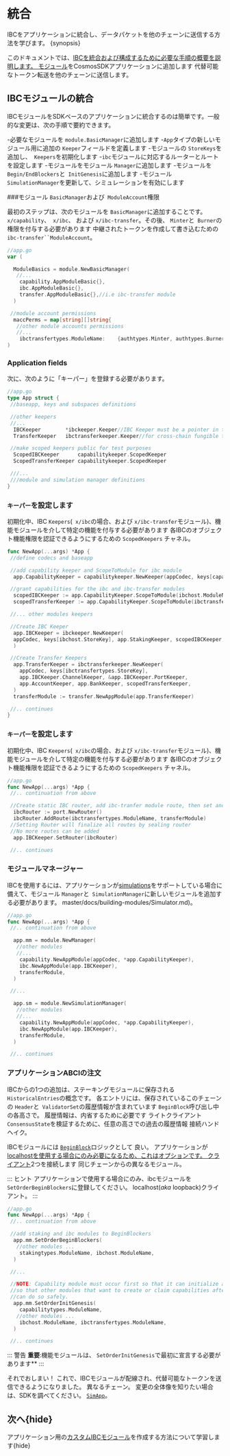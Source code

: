 # 統合

IBCをアプリケーションに統合し、データパケットを他のチェーンに送信する方法を学びます。 {synopsis}

このドキュメントでは、[IBCを統合および構成するために必要な手順の概要を説明します。
モジュール](https://github.com/cosmos/ibc-go/tree/main/modules/core)をCosmosSDKアプリケーションに追加します
代替可能なトークン転送を他のチェーンに送信します。

## IBCモジュールの統合

IBCモジュールをSDKベースのアプリケーションに統合するのは簡単です。一般的な変更は、次の手順で要約できます。

-必要なモジュールを `module.BasicManager`に追加します
-`App`タイプの新しいモジュール用に追加の `Keeper`フィールドを定義します
-モジュールの `StoreKeys`を追加し、` Keepers`を初期化します
-`ibc`モジュールに対応するルーターとルートを設定します
-モジュールをモジュール `Manager`に追加します
-モジュールを `Begin/EndBlockers`と` InitGenesis`に追加します
-モジュール `SimulationManager`を更新して、シミュレーションを有効にします

###モジュール `BasicManager`および` ModuleAccount`権限

最初のステップは、次のモジュールを `BasicManager`に追加することです。`x/capability`、` x/ibc`、
および `x/ibc-transfer`。その後、 `Minter`と` Burner`の権限を付与する必要があります
中継されたトークンを作成して書き込むための `ibc-transfer``ModuleAccount`。

```go
//app.go
var (

  ModuleBasics = module.NewBasicManager(
   //...
    capability.AppModuleBasic{},
    ibc.AppModuleBasic{},
    transfer.AppModuleBasic{},//i.e ibc-transfer module
  )

 //module account permissions
  maccPerms = map[string][]string{
   //other module accounts permissions
   //...
    ibctransfertypes.ModuleName:    {authtypes.Minter, authtypes.Burner},
)
```

### Application fields

次に、次のように「キーパー」を登録する必要があります。

```go
//app.go
type App struct {
 //baseapp, keys and subspaces definitions

 //other keepers
 //...
  IBCKeeper        *ibckeeper.Keeper//IBC Keeper must be a pointer in the app, so we can SetRouter on it correctly
  TransferKeeper   ibctransferkeeper.Keeper//for cross-chain fungible token transfers

 //make scoped keepers public for test purposes
  ScopedIBCKeeper      capabilitykeeper.ScopedKeeper
  ScopedTransferKeeper capabilitykeeper.ScopedKeeper

 ///...
 ///module and simulation manager definitions
}
```

### `キーパー`を設定します

初期化中、IBC `Keepers`(` x/ibc`の場合、および
`x/ibc-transfer`モジュール)、機能モジュールを介して特定の機能を付与する必要があります
各IBCのオブジェクト機能権限を認証できるようにするための `ScopedKeepers`
チャネル。

```go
func NewApp(...args) *App {
 //define codecs and baseapp

 //add capability keeper and ScopeToModule for ibc module
  app.CapabilityKeeper = capabilitykeeper.NewKeeper(appCodec, keys[capabilitytypes.StoreKey], memKeys[capabilitytypes.MemStoreKey])

 //grant capabilities for the ibc and ibc-transfer modules
  scopedIBCKeeper := app.CapabilityKeeper.ScopeToModule(ibchost.ModuleName)
  scopedTransferKeeper := app.CapabilityKeeper.ScopeToModule(ibctransfertypes.ModuleName)

 //... other modules keepers

 //Create IBC Keeper
  app.IBCKeeper = ibckeeper.NewKeeper(
  appCodec, keys[ibchost.StoreKey], app.StakingKeeper, scopedIBCKeeper,
  )

 //Create Transfer Keepers
  app.TransferKeeper = ibctransferkeeper.NewKeeper(
    appCodec, keys[ibctransfertypes.StoreKey],
    app.IBCKeeper.ChannelKeeper, &app.IBCKeeper.PortKeeper,
    app.AccountKeeper, app.BankKeeper, scopedTransferKeeper,
  )
  transferModule := transfer.NewAppModule(app.TransferKeeper)

 //.. continues
}
```

### `キーパー`を設定します

初期化中、IBC `Keepers`(` x/ibc`の場合、および
`x/ibc-transfer`モジュール)、機能モジュールを介して特定の機能を付与する必要があります
各IBCのオブジェクト機能権限を認証できるようにするための `ScopedKeepers`
チャネル。

```go
//app.go
func NewApp(...args) *App {
 //.. continuation from above

 //Create static IBC router, add ibc-tranfer module route, then set and seal it
  ibcRouter := port.NewRouter()
  ibcRouter.AddRoute(ibctransfertypes.ModuleName, transferModule)
 //Setting Router will finalize all routes by sealing router
 //No more routes can be added
  app.IBCKeeper.SetRouter(ibcRouter)

 //.. continues
```

### モジュールマネージャー

IBCを使用するには、アプリケーションが[simulations](https://github.com/cosmos/cosmos-sdk/blob/)をサポートしている場合に備えて、モジュール `Manager`と` SimulationManager`に新しいモジュールを追加する必要があります。 master/docs/building-modules/Simulator.md)。

```go
//app.go
func NewApp(...args) *App {
 //.. continuation from above

  app.mm = module.NewManager(
   //other modules
   //...
    capability.NewAppModule(appCodec, *app.CapabilityKeeper),
    ibc.NewAppModule(app.IBCKeeper),
    transferModule,
  )

 //...

  app.sm = module.NewSimulationManager(
   //other modules
   //...
    capability.NewAppModule(appCodec, *app.CapabilityKeeper),
    ibc.NewAppModule(app.IBCKeeper),
    transferModule,
  )

 //.. continues
```

### アプリケーションABCIの注文

IBCからの1つの追加は、ステーキングモジュールに保存される `HistoricalEntries`の概念です。
各エントリには、保存されているこのチェーンの `Header`と` ValidatorSet`の履歴情報が含まれています
`BeginBlock`呼び出し中の各高さで。 履歴情報は、内省するために必要です
ライトクライアント `ConsensusState`を検証するために、任意の高さでの過去の履歴情報
接続ハンドヘイク。

IBCモジュールには
[`BeginBlock`](https://github.com/cosmos/ibc-go/blob/main/modules/core/02-client/abci.go)ロジックとして
良い。 アプリケーションが[localhostを使用する場合にのみ必要になるため、これはオプションです。
クライアント](https://github.com/cosmos/ibc/blob/master/spec/client/ics-009-loopback-client)2つを接続します
同じチェーンからの異なるモジュール。

::: ヒント
アプリケーションで使用する場合にのみ、ibcモジュールを `SetOrderBeginBlockers`に登録してください。
localhost(_aka_ loopback)クライアント。
:::

```go
//app.go
func NewApp(...args) *App {
 //.. continuation from above

 //add staking and ibc modules to BeginBlockers
  app.mm.SetOrderBeginBlockers(
   //other modules ...
    stakingtypes.ModuleName, ibchost.ModuleName,
  )

 //...

 //NOTE: Capability module must occur first so that it can initialize any capabilities
 //so that other modules that want to create or claim capabilities afterwards in InitChain
 //can do so safely.
  app.mm.SetOrderInitGenesis(
    capabilitytypes.ModuleName,
   //other modules ...
    ibchost.ModuleName, ibctransfertypes.ModuleName,
  )

 //.. continues
```

::: 警告
**重要**:機能モジュールは、 `SetOrderInitGenesis`で最初に宣言する必要があります**
:::

それでおしまい！ これで、IBCモジュールが配線され、代替可能なトークンを送信できるようになりました。
異なるチェーン。 変更の全体像を知りたい場合は、SDKを調べてください。
[`SimApp`](https://github.com/cosmos/ibc-go/blob/main/testing/simapp/app.go)。

## 次へ{hide}

アプリケーション用の[カスタムIBCモジュール](./apps.md)を作成する方法について学習します{hide}